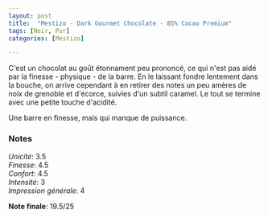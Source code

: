 ```yaml
---
layout: post
title:  "Mestizo - Dark Gourmet Chocolate - 85% Cacao Premium"
tags: [Noir, Pur] 
categories: [Mestizo]

---
```



C'est un chocolat au goût étonnament peu prononcé, ce qui n'est pas aidé par la finesse - physique - de la barre.
En le laissant fondre lentement dans la bouche, on arrive cependant à en retirer des notes un peu amères de noix de grenoble et d'écorce, suivies d'un subtil caramel. Le tout se termine avec une petite touche d'acidité.

Une barre en finesse, mais qui manque de puissance.


### Notes

_Unicité_: 3.5  
_Finesse_: 4.5  
_Confort_: 4.5  
_Intensité_: 3  
_Impression générale_: 4

**Note finale**: 19.5/25